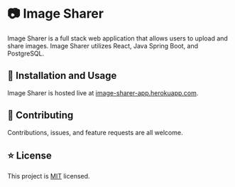 # 📷 Image Sharer

Image Sharer is a full stack web application that allows users to upload and share images. Image Sharer utilizes React, Java Spring Boot, and PostgreSQL.

## 🚀 Installation and Usage

Image Sharer is hosted live at [image-sharer-app.herokuapp.com](https://image-sharer-app.herokuapp.com).

## 🤝 Contributing

Contributions, issues, and feature requests are all welcome.

## ⭐ License
This project is [MIT](https://github.com/mvmcgrath/Image-Sharer/blob/main/LICENSE) licensed.